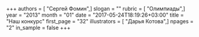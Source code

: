 +++
authors = [ "Сергей Фомин",]
slogan = ""
rubric = [ "Олимпиады",]
year = "2013"
month = "01"
date = "2017-05-24T18:19:26+03:00"
title = "Наш конкурс"
first_page = "32"
illustrators = [ "Дарья Котова",]
npages = "2"
in_sample = false
+++
